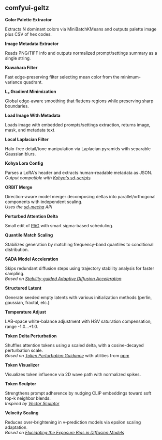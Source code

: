 ## comfyui-geltz

**Color Palette Extractor**	

Extracts N dominant colors via MiniBatchKMeans and outputs palette image plus CSV of hex codes.	

**Image Metadata Extractor**	

Reads PNG/TIFF info and outputs normalized prompt/settings summary as a single string.	

**Kuwahara Filter**	

Fast edge-preserving filter selecting mean color from the minimum-variance quadrant.	

**L₀ Gradient Minimization**	

Global edge-aware smoothing that flattens regions while preserving sharp boundaries.	

**Load Image With Metadata**	

Loads image with embedded prompts/settings extraction, returns image, mask, and metadata text.	

**Local Laplacian Filter**	

Halo-free detail/tone manipulation via Laplacian pyramids with separable Gaussian blurs.	

**Kohya Lora Config**	

Parses a LoRA's header and extracts human-readable metadata as JSON.  
*Output compatible with [Kohya's sd-scripts](https://github.com/kohya-ss/sd-scripts)*	

**ORBIT Merge**	

Direction-aware model merger decomposing deltas into parallel/orthogonal components with independent scaling.  
*Uses the [sd-mecha](https://github.com/ljleb/sd-mecha) API*	

**Perturbed Attention Delta**  

Small edit of [PAG](https://arxiv.org/abs/2403.17377) with smart sigma-based scheduling.	

**Quantile Match Scaling**	

Stabilizes generation by matching frequency-band quantiles to conditional distribution.	

**SADA Model Acceleration**	

Skips redundant diffusion steps using trajectory stability analysis for faster sampling.  
*Based on [Stability-guided Adaptive Diffusion Acceleration](https://arxiv.org/abs/2507.17135)*	

**Structured Latent**  

Generate seeded empty latents with various initialization methods (perlin, gaussian, fractal, etc.)  

**Temperature Adjust**	

LAB-space white-balance adjustment with HSV saturation compensation, range -1.0…+1.0.	

**Token Delta Perturbation**	

Shuffles attention tokens using a scaled delta, with a cosine-decayed perturbation scale.  
*Based on [Token Perturbation Guidance](https://arxiv.org/abs/2506.10036)* with utilities from [ppm](https://github.com/pamparamm/ComfyUI-ppm)	

**Token Visualizer**	

Visualizes token influence via 2D wave path with normalized spikes.	

**Token Sculptor**	

Strengthens prompt adherence by nudging CLIP embeddings toward soft top-k neighbor blends.  
*Inspired by [Vector Sculptor](https://github.com/Extraltodeus/Vector_Sculptor_ComfyUI)*	

**Velocity Scaling**  

Reduces over-brightening in v-prediction models via epsilon scaling adaptation.  
*Based on [Elucidating the Exposure Bias in Diffusion Models](https://arxiv.org/abs/2308.15321)*	








